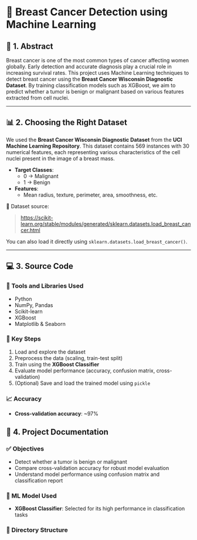# 🧠 Breast Cancer Detection using Machine Learning

## 📄 1. Abstract

Breast cancer is one of the most common types of cancer affecting women globally. Early detection and accurate diagnosis play a crucial role in increasing survival rates. This project uses Machine Learning techniques to detect breast cancer using the **Breast Cancer Wisconsin Diagnostic Dataset**. By training classification models such as XGBoost, we aim to predict whether a tumor is benign or malignant based on various features extracted from cell nuclei.

---

## 📊 2. Choosing the Right Dataset

We used the **Breast Cancer Wisconsin Diagnostic Dataset** from the **UCI Machine Learning Repository**. This dataset contains 569 instances with 30 numerical features, each representing various characteristics of the cell nuclei present in the image of a breast mass.

- **Target Classes**: 
  - 0 → Malignant
  - 1 → Benign
- **Features**:
  - Mean radius, texture, perimeter, area, smoothness, etc.

📌 Dataset source:
> https://scikit-learn.org/stable/modules/generated/sklearn.datasets.load_breast_cancer.html

You can also load it directly using `sklearn.datasets.load_breast_cancer()`.

---

## 💻 3. Source Code

### 🔧 Tools and Libraries Used
- Python
- NumPy, Pandas
- Scikit-learn
- XGBoost
- Matplotlib & Seaborn

### 🧪 Key Steps
1. Load and explore the dataset
2. Preprocess the data (scaling, train-test split)
3. Train using the **XGBoost Classifier**
4. Evaluate model performance (accuracy, confusion matrix, cross-validation)
5. (Optional) Save and load the trained model using `pickle`

### 📈 Accuracy
- **Cross-validation accuracy**: ~97%

## 📘 4. Project Documentation

### ✅ Objectives
- Detect whether a tumor is benign or malignant
- Compare cross-validation accuracy for robust model evaluation
- Understand model performance using confusion matrix and classification report

### 🧠 ML Model Used
- **XGBoost Classifier**: Selected for its high performance in classification tasks

### 📂 Directory Structure
